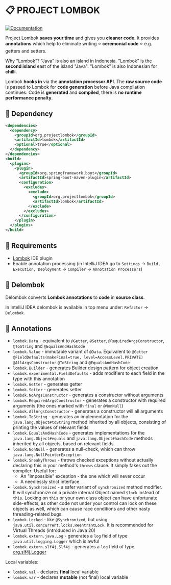 # :clipboard: PROJECT LOMBOK

<p>
  <a href="https://projectlombok.org/features/" rel="noreferrer">
      <img src="https://img.shields.io/badge/Documentation-2088E9?logo=quickLook&logoColor=white" alt="Documentation"/>
  </a>
</p>

Project Lombok **saves your time** and gives you **cleaner code**. It provides **annotations** which help to eliminate writing :star: **ceremonial code** :star: e.g. getters and setters.

Why "Lombok"? "Java" is also an island in Indonesia. "Lombok" is the **second island** east of the island "Java". "Lombok" is also Indonesian for **chilli**.

Lombok **hooks in** via the **annotation processor API**. The **raw source code** is passed to Lombok for **code generation** before Java compilation continues. Code is **generated** and **compiled**, there is **no runtime performance penalty**.

## :pushpin: Dependency

```xml
<dependencies>
  <dependency>
    <groupId>org.projectlombok</groupId>
    <artifactId>lombok</artifactId>
    <optional>true</optional>
  </dependency>
</dependencies>
<build>
  <plugins>
    <plugin>
      <groupId>org.springframework.boot</groupId>
      <artifactId>spring-boot-maven-plugin</artifactId>
      <configuration>
        <excludes>
          <exclude>
            <groupId>org.projectlombok</groupId>
            <artifactId>lombok</artifactId>
          </exclude>
        </excludes>
      </configuration>
    </plugin>
  </plugins>
</build>
```

## :pushpin: Requirements

* [Lombok](https://plugins.jetbrains.com/plugin/6317-lombok) IDE plugin
* Enable annotation processing (in IntelliJ IDEA go to `Settings` -> `Build, Execution, Deployment` -> `Compiler` -> `Annotation Processors`)

## :pushpin: Delombok

Delombok converts **Lombok annotations** to **code** in **source class**.

In IntelliJ IDEA delombok is available in top menu under: `Refactor` -> `Delombok`.

## :pushpin: Annotations

* `lombok.Data` - equivalent to `@Getter`, `@Setter`, `@RequiredArgsConstructor`, `@ToString` and `@EqualsAndHashCode`
* `lombok.Value` - immutable variant of `@Data`. Equivalent to `@Getter` `@FieldDefaults(makeFinal=true, level=AccessLevel.PRIVATE)` `@AllArgsConstructor` `@ToString` and `@EqualsAndHashCode`
* `lombok.Builder` - generates Builder design pattern for object creation
* `lombok.experimental.FieldDefaults` - adds modifiers to each field in the type with this annotation
* `lombok.Getter` - generates getter
* `lombok.Setter` - generates setter
* `lombok.NoArgsConstructor` - generates a constructor without arguments
* `lombok.RequiredArgsConstructor` - generates a constructor with required arguments (the ones marked with `final` or `@NonNull`)
* `lombok.AllArgsConstructor` - generates a constructor will all arguments
* `lombok.ToString` - generates an implementation for the `java.lang.Object#toString` method inherited by all objects, consisting of printing the values of relevant fields
* `lombok.EqualsAndHashCode` - generates implementations for the `java.lang.Object#equals` and `java.lang.Object#hashCode` methods inherited by all objects, based on relevant fields.
* `lombok.NonNull` - generates a null-check, which can throw `java.lang.NullPointerException`
* `lombok.SneakyThrows` - throws checked exceptions without actually declaring this in your method's `throws` clause. It simply fakes out the compiler: Useful for:
  * An "impossible" exception - the one which will never occur
  * A needlessly strict interface
* `lombok.Synchronized` - a safer variant of `synchronized` method modifier. It will synchronize on a private internal Object named `$lock` instead of `this`. Locking on `this` or your own class object can have unfortunate side-effects, as other code not under your control can lock on these objects as well, which can cause race conditions and other nasty threading-related bugs.
* `lombok.Locked` - like `@Synchronized`, but using `java.util.concurrent.locks.ReentrantLock`. It is recommended for Virtual Threads (introduced in Java 20)
* `lombok.extern.java.Log` - generates a `log` field of type `java.util.logging.Logger` which is awful
* `lombok.extern.slf4j.Slf4j` - generates a `log` field of type [org.slf4j.Logger](https://www.slf4j.org/manual.html)

Local variables:
* `lombok.val` - declares **final** local variable
* `lombok.var` - declares **mutable** (not final) local variable
